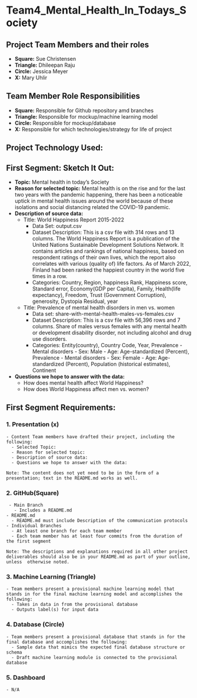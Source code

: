 # Team4_Mental_Health_In_Todays_Society

## Project Team Members and their roles
- <b>Square:</b> Sue Christensen
- <b>Triangle:</b> Dhileepan Raju
- <b>Circle:</b> Jessica Meyer
- <b>X:</b> Mary Uhlir

## Team Member Role Responsibilities
- <b>Square:</b> Responsible for Github repository amd branches
- <b>Triangle:</b> Responsible for mockup/machine learning model
- <b>Circle:</b> Responsible for mockup/database
- <b>X:</b> Responsible for which technologies/strategy for life of project

## Project Technology Used:

## First Segment: Sketch It Out:
- <b>Topic:</b> Mental health in today’s Society
- <b>Reason for selected topic:</b> Mental health is on the rise and for the last two years with the pandemic happening, there has been a noticeable uptick in mental health issues around the world because of these isolations and social distancing related the COVID-19 pandemic.
- <b>Description of source data:</b> 
    - Title: World Happiness Report 2015-2022
        - Data Set: output.csv
        - Dataset Description: This is a csv file with 314 rows and 13 columns. The World Happiness Report is a publication of the United Nations Sustainable Development Solutions Network. It contains articles and rankings of national happiness, based on respondent ratings of their own lives, which the report also correlates with various (quality of) life factors. As of March 2022, Finland had been ranked the happiest country in the world five times in a row.
        - Categories: Country, Region, happiness Rank, Happiness score, Standard error, Economy(GDP per Capita), Family, Health(life expectancy), Freedom, Trust (Government Corruption), generosity, Dystopia Residual, year
    - Title: Prevalence of mental health disorders in men vs. women
        - Data set: share-with-mental-health-males-vs-females.csv
        - Dataset Description: This is a csv file with 56,396 rows and 7 columns. Share of males versus females with any mental health or development disability disorder, not including alcohol and drug use disorders.
        - Categories: Entity(country), Country Code, Year, Prevalence - Mental disorders - Sex: Male - Age: Age-standardized (Percent), Prevalence - Mental disorders - Sex: Female - Age: Age-standardized (Percent), Population (historical estimates), Continent
- <b>Questions we hope to answer with the data:</b>
    - How does mental health affect World Happiness?
    - How does World Happiness affect men vs. women?

## First Segment Requirements:
### 1.	Presentation (x)

    - Content Team members have drafted their project, including the following:
      - Selected Topic:
      - Reason for selected topic:
      - Description of source data:
      - Questions we hope to answer with the data:

    Note: The content does not yet need to be in the form of a presentation; text in the README.md works as well. 

### 2.	GitHub(Square) 
     - Main Branch
       - Includes a README.md
    - README.md 
      - README.md must include Description of the communication protocols
    - Individual Branches
      - At least one branch for each team member 
      - Each team member has at least four commits from the duration of the first segment

    Note: The descriptions and explanations required in all other project deliverables should also be in your README.md as part of your outline, unless  otherwise noted.

### 3.	Machine Learning (Triangle) 
    - Team members present a provisional machine learning model that stands in for the final machine learning model and accomplishes the following:
      - Takes in data in from the provisional database 
      - Outputs label(s) for input data

### 4.	Database (Circle)
    - Team members present a provisional database that stands in for the final database and accomplishes the following:
      - Sample data that mimics the expected final database structure or schema 
      - Draft machine learning module is connected to the provisional database

### 5.	Dashboard
    - N/A
